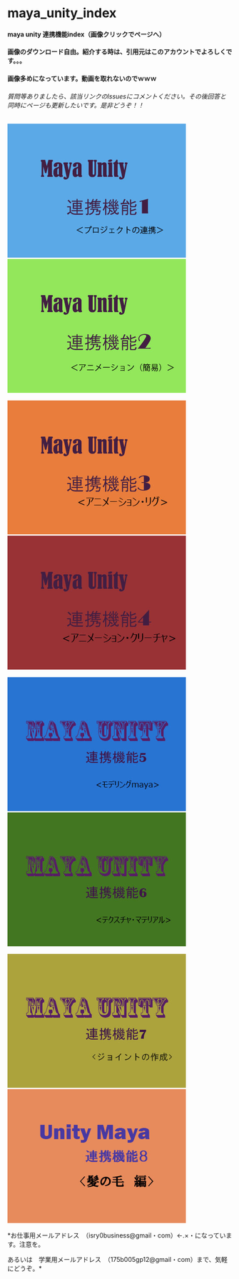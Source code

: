 # maya_unity_index
#### maya unity 連携機能index（画像クリックでページへ）
#### 画像のダウンロード自由。紹介する時は、引用元はこのアカウントでよろしくです。。。
#### 画像多めになっています。動画を取れないのでｗｗｗ
###### 質問等ありましたら、該当リンクのIssuesにコメントください。その後回答と同時にページも更新したいです。是非どうぞ！！

 [![](https://github.com/175B005/maya_unity_index/blob/master/unityrennkei.jpg?raw=true)](https://github.com/175B005/maya_unity)  
 [![](https://github.com/175B005/maya_unity_index/blob/master/unityrennkei2.jpg?raw=true)](https://github.com/175B005/maya_unity2) 
 
 [![](https://github.com/175B005/maya_unity_index/blob/master/unityrennkei3.jpg?raw=true)](https://github.com/175B005/maya_unity3a) 
 [![](https://github.com/175B005/maya_unity_index/blob/master/unityrennkei4.jpg?raw=true)](https://github.com/175B005/maya_unity4)   
 
 [![](https://github.com/175B005/maya_unity_index/blob/master/unityrennkei5.jpg?raw=true)](https://github.com/175B005/maya_unity5) 
 [![](https://github.com/175B005/maya_unity_index/blob/master/unityrennkei6.jpg?raw=true)](https://github.com/175B005/maya_unity6)   
 
 [![](https://github.com/175B005/maya_unity_index/blob/master/unityrennkei7.jpg?raw=true)](https://github.com/175B005/maya_unity7) 
 [![](https://github.com/175B005/maya_unity_index/blob/master/unityrennkei8.jpg?raw=true)](https://github.com/175B005/maya_unity8) 
 
 
*お仕事用メールアドレス　（isry0business@gmail・com）←.×・になっています。注意を。  

あるいは　学業用メールアドレス　（175b005gp12@gmail・com）まで、気軽にどうぞ。*
